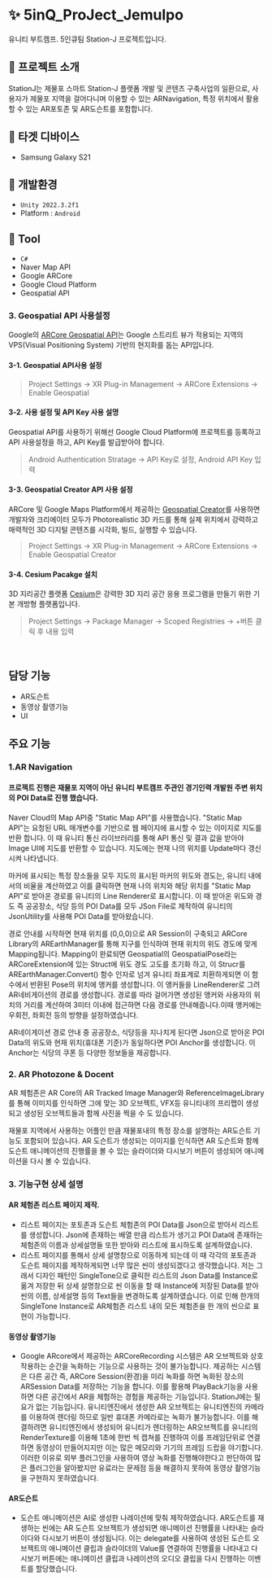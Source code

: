 # :sparkles: 5inQ_ProJect_Jemulpo
유니티 부트캠프.
5인큐팀 Station-J 프로젝트입니다.

## :tada: 프로젝트 소개
StationJ는 제물포 스마트 Station-J 플랫폼 개발 및 콘텐츠 구축사업의 일환으로, 사용자가 제물포 지역을 걸어다니며 이용할 수 있는 ARNavigation, 특정 위치에서 활용할 수 있는 AR포토존 및 AR도슨트를 포함합니다.

## :floppy_disk: 타겟 디바이스
- Samsung Galaxy S21

## :wrench: 개발환경
- `Unity 2022.3.2f1`
- Platform : `Android`

## :hammer: Tool 
- `C#`
- Naver Map API
- Google ARCore
- Google Cloud Platform
- Geospatial API

### 3. Geospatial API 사용설정
Google의 [ARCore Geospatial API](https://developers.google.com/ar/develop/geospatial?hl=ko, "Google ARCore 
 Geospatial")는 Google 스트리트 뷰가 적용되는 지역의 VPS(Visual Positioning System) 기반의 현지화를 돕는 API입니다.

#### 3-1. Geospatial API사용 설정
> Project Settings -> XR Plug-in Management -> ARCore Extensions -> Enable Geospatial

#### 3-2. 사용 설정 및 API Key 사용 설명
Geospatial API를 사용하기 위해선 Google Cloud Platform에 프로젝트를 등록하고 API 사용설정을 하고, API Key를 발급받아야 합니다.

> Android Authentication Stratage -> API Key로 설정, Android API Key 입력

#### 3-3. Geospatial Creator API 사용 설정
ARCore 및 Google Maps Platform에서 제공하는 [Geospatial Creator](https://developers.google.com/ar/geospatialcreator/intro?hl=ko, "Geospatial Creator")를 사용하면 개발자와 크리에이터 모두가 Photorealistic 3D 카드를 통해 실제 위치에서 강력하고 매력적인 3D 디지털 콘텐츠를 시각화, 빌드, 실행할 수 있습니다.

>  Project Settings -> XR Plug-in Management -> ARCore Extensions -> Enable Geospatial Creator

#### 3-4. Cesium Pacakge 설치
3D 지리공간 플랫폼 [Cesium](https://cesium.com/, "Cesium")은 강력한 3D 지리 공간 응용 프로그램을 만들기 위한 기본 개방형 플랫폼입니다.

> Project Settings -> Package Manager -> Scoped Registries -> +버튼 클릭 후 내용 입력

<br>

## 담당 기능
- AR도슨트
- 동영상 촬영기능
- UI

## 주요 기능
### 1.AR Navigation
#### 프로젝트 진행은 재물포 지역이 아닌 유니티 부트캠프 주관인 경기인력 개발원 주변 위치의 POI Data로 진행 했습니다.
Naver Cloud의 Map API중 "Static Map API"를 사용했습니다. "Static Map API"는 요청된 URL 매개변수를 기반으로 웹 페이지에 표시할 수 있는 이미지로 지도를 반환 합니다. 이 때 유니티 통신 라이브러리를 통해 API 통신 및 결과 값을 받아야 Image UI에 지도를 반환할 수 있습니다. 지도에는 현재 나의 위치를 Update마다 갱신시켜 나타냅니다. 

마커에 표시되는 특정 장소들을 모두  지도의 표시된 마커의 위도와 경도는, 유니티 내에서의 비율을 계산하였고 이를 클릭하면 현재 나의 위치와 해당 위치를 "Static Map API"로 받아온 경로를 유니티의 Line Renderer로 표시합니다. 이 때 받아온 위도와 경도 즉 공공장소, 식당 등의 POI Data를 모두 JSon File로 제작하여 유니티의 JsonUtility를 사용해 POI Data를 받아왔습니다.

경로 안내를 시작하면 현재 위치를 (0,0,0)으로 AR Session이 구축되고 ARCore Library의 AREarthManager를 통해 지구를 인식하여 현재 위치의 위도 경도에 맞게 Mapping됩니다. Mapping이 완료되면 Geospatial의 GeospatialPose라는 ARCoreExtension에 있는 Struct에 위도 경도 고도를 초기화 하고, 이 Strucr를 AREarthManager.Convert() 함수 인자로 넘겨 유니티 좌표계로 치환하게되면 이 함수에서 반환된 Pose의 위치에 앵커를 생성합니다. 이 앵커들을 LineRenderer로 그려 AR네비게이션의 경로를 생성합니다. 경로를 따라 걸어가면 생성된 앵커와 사용자의 위치의 거리를 계산하여 3미터 이내에 접근하면 다음 경로를 안내해줍니다.이때 앵커에는 우회전, 좌회전 등의 방향을 설정하였습니다. 

AR네이게이션 경로 안내 중 공공장소, 식당등을 지나치게 된다면 Json으로 받아온 POI Data의 위도와 현재 위치(휴대폰 기준)가 동일하다면 POI Anchor를 생성합니다. 이 Anchor는 식당의 쿠폰 등 다양한 정보들을 제공합니다. 

### 2. AR Photozone & Docent
AR 체험존은 AR Core의 AR Tracked Image Manager와 ReferenceImageLibrary를 통해 이미지를 인식하면 그에 맞는 3D 오브젝트, VFX등 유니티내의 프리팹이 생성되고 생성된 오브젝트들과 함께 사진을 찍을 수 도 있습니다.

재물포 지역에서 사용하는 어플인 만큼 재물포내의 특정 장소를 설명하는 AR도슨트 기능도 포함되어 있습니다. AR 도슨트가 생성되는 이미지를 인식하면 AR 도슨트와 함께 도슨트 애니메이션의 진행률을 볼 수 있는 슬라이더와 다시보기 버튼이 생성되어 애니메이션을 다시 볼 수 있습니다.

### 3. 기능구현  상세 설명
#### AR 체험존 리스트 페이지 제작.
  - 리스트 페이지는 포토존과 도슨트 체험존의 POI Data를 Json으로 받아서 리스트를 생성합니다. Json에 존재하는 배열 만큼 리스트가 생기고 POI Data에 존재하는 체험존의 이름과 상세설명들 또한 받아와 리스트에 표시하도록 설계하였습니다.
  - 리스트 페이지를 통해서 상세 설명창으로 이동하게 되는데 이 때 각각의 포토존과 도슨트 페이지를 제작하게되면 너무 많은 씬이 생성되겠다고 생각했습니다. 저는 그래서 디자인 패턴인 SingleTone으로 클릭한 리스트의 Json Data를 Instance로 옮겨 저장한 뒤 상세 설명창으로 씬 이동을 할 때 Instance에 저장된 Data를 받아 씬의 이름, 상세설명 등의 Text들을 변경하도록 설계하였습니다. 이로 인해 한개의 SingleTone Instance로 AR체험존 리스트 내의 모든 체험존을 한 개의 씬으로 표현이 가능합니다.

#### 동영상 촬영기능
- Google ARcore에서 제공하는 ARCoreRecording 시스템은 AR 오브젝트와 상호작용하는 순간을 녹화하는 기능으로 사용하는 것이 불가능합니다. 제공하는 시스템은 다른 공간 즉, ARCore Session(환경)을 미리 녹화를 하면 녹화된 장소의 ARSession Data를 저장하는 기능을 합니다. 이를 활용해 PlayBack기능을 사용하면 다른 공간에서 AR을 체험하는 경험을 제공하는 기능입니다. StationJ에는 필요가 없는 기능입니다. 유니티엔진에서 생성한 AR 오브젝트는 유니티엔진의 카메라를 이용하여 렌더링 하므로 일반 휴대폰 카메라로는 녹화가 불가능합니다. 이를 해결하려면 유니티엔진에서 생성되어 유니티가 렌더링하는 AR오브젝트를 유니티의 RenderTexture를 이용해 1초에 한번 씩 캡쳐를 진행하여 이를 프레임단위로 연결하면 동영상이 만들어지지만 이는 많은 메모리와 기기의 프레임 드랍을 야기합니다. 이러한 이유로 외부 플러그인을 사용하여 영상 녹화를 진행해야한다고 판단하여 많은 플러그인을 알아봤지만 유료라는 문제점 등을 해결하지 못하여 동영상 촬영기능을 구현하지 못하였습니다.

#### AR도슨트
- 도슨트 애니메이션은 AI로 생성한 나레이션에 맞춰 제작하였습니다. AR도슨트를 재생하는 씬에는 AR 도슨트 오브젝트가 생성되면 애니메이션 진행률을 나타내는 슬라이다와 다시보기 버튼이 생성됩니다. 이는 delegate를 사용하여 생성된 도슨트 오브젝트의 애니메이션 클립과 슬라이더의 Value를 연결하여 진행률을 나타내고 다시보기 버튼에는 애니메이션 클립과 나레이션의 오디오 클립을 다시 진행하는 이벤트를 할당했습니다.

